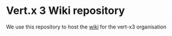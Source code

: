# Vert.x 3 Wiki repository

We use this repository to host the [wiki](https://github.com/vert-x3/wiki/wiki) for the vert-x3 organisation
